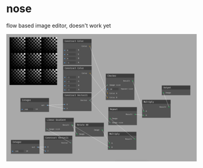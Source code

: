 # nose
flow based image editor, doesn't work yet

![alt text](https://raw.githubusercontent.com/santaclose/nose/master/ok.png)